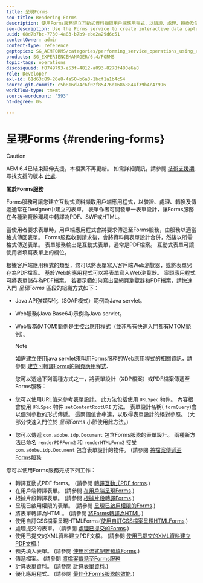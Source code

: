 ```yaml
---
title: 呈現Forms
seo-title: Rendering Forms
description: 使用Forms服務建立互動式資料擷取用戶端應用程式，以驗證、處理、轉換及傳遞通常在Designer中建立的表單。 表單作者可開發單一表單設計，讓Forms服務在各種瀏覽器環境中轉譯為PDF、SWF或HTML。
seo-description: Use the Forms service to create interactive data capture client applications that validate, process, transform, and deliver forms typically created in Designer. Form authors can develop a single form design that the Forms service renders in PDF, SWF, or HTML in various browser environments.
uuid: 68d7b7bc-7730-4a83-b7b9-ebe2a29d6c51
contentOwner: admin
content-type: reference
geptopics: SG_AEMFORMS/categories/performing_service_operations_using_apis
products: SG_EXPERIENCEMANAGER/6.4/FORMS
topic-tags: operations
discoiquuid: f8749793-e53f-4812-a093-8278f480e6a8
role: Developer
exl-id: 61d63c89-26e8-4a50-b6a3-1bcf1a1b4c54
source-git-commit: c5b816d74c6f02f85476d16868844f39b4c47996
workflow-type: tm+mt
source-wordcount: '593'
ht-degree: 0%

---
```


# 呈現Forms {#rendering-forms}

>[!CAUTION]
>
>AEM 6.4已結束延伸支援，本檔案不再更新。 如需詳細資訊，請參閱 [技術支援期](https://helpx.adobe.com//tw/support/programs/eol-matrix.html). 尋找支援的版本 [此處](https://experienceleague.adobe.com/docs/).

**關於Forms服務**

Forms服務可讓您建立互動式資料擷取用戶端應用程式，以驗證、處理、轉換及傳遞通常在Designer中建立的表單。 表單作者可開發單一表單設計，讓Forms服務在各種瀏覽器環境中轉譯為PDF、SWF或HTML。

當使用者要求表單時，用戶端應用程式會將要求傳送至Forms服務，由服務以適當格式傳回表單。 Forms服務收到請求後，會將資料與表單設計合併，然後以所需格式傳送表單。 表單服務輸出是互動式表單，通常是PDF檔案。 互動式表單可讓使用者填寫表單上的欄位。

根據客戶端應用程式的類型，您可以將表單寫入客戶端Web瀏覽器，或將表單另存為PDF檔案。 基於Web的應用程式可以將表單寫入Web瀏覽器。 案頭應用程式可將表單儲存為PDF檔案。 若要示範如何寫出至網頁瀏覽器和PDF檔案，請快速入門 *呈現Forms* 區段的組織方式如下：

* Java API強類型化（SOAP模式）範例為Java servlet。
* Web服務(Java Base64)示例為Java servlet。
* Web服務(MTOM)範例是主控台應用程式（並非所有快速入門都有MTOM範例）。

   >[!NOTE]
   >
   >如需建立使用java servlet來叫用Forms服務的Web應用程式的相關資訊，請參閱 [建立可轉譯Forms的網頁應用程式](/help/forms/developing/creating-web-applications-renders-forms.md).

   您可以透過下列兩種方式之一，將表單設計（XDP檔案）或PDF檔案傳遞至Forms服務：

* 您可以使用URL值來參考表單設計。 此方法包括使用 `URLSpec` 物件。 內容根會使用 `URLSpec` 物件 `setContentRootURI` 方法。 表單設計名稱( `formQuery`)會以個別參數的形式傳遞。 這兩個值會串連，以取得表單設計的絕對參照。 (大部分快速入門位於 *呈現Forms* 小節使用此方法。)
* 您可以傳遞 `com.adobe.idp.Document` 包含Forms服務的表單設計。 兩種新方法已命名 `renderPDFForm2` 和 `renderHTMLForm2` 接受 `com.adobe.idp.Document` 包含表單設計的物件。 (請參閱 [將檔案傳遞至Forms服務](/help/forms/developing/passing-documents-forms-service.md)

您可以使用Forms服務完成下列工作：

* 轉譯互動式PDF forms。 (請參閱 [轉譯互動式PDF forms](/help/forms/developing/rendering-interactive-pdf-forms.md).)
* 在用戶端轉譯表單。 (請參閱 [在用戶端呈現Forms](/help/forms/developing/rendering-forms-client.md).)
* 根據片段轉譯表單。 (請參閱 [根據片段轉譯Forms](/help/forms/developing/rendering-forms-based-fragments.md).)
* 呈現已啟用權限的表單。 (請參閱 [呈現已啟用權限的Forms](/help/forms/developing/rendering-rights-enabled-forms.md).)
* 將表單轉譯為HTML。 (請參閱 [將Forms轉譯為HTML](/help/forms/developing/rendering-forms-html.md).)
* 使用自訂CSS檔案呈現HTMLForms([使用自訂CSS檔案呈現HTMLForms](/help/forms/developing/rendering-html-forms-using-custom.md).)
* 處理提交的表單。 (請參閱 [處理已提交的Forms](/help/forms/developing/handling-submitted-forms.md).)
* 使用已提交的XML資料建立PDF文檔。 (請參閱 [使用已提交的XML資料建立PDF文檔](/help/forms/developing/creating-pdf-documents-submitted-xml.md).)
* 預先填入表單。 (請參閱 [使用可流式配置預填Forms](/help/forms/developing/prepopulating-forms-flowable-layouts.md).)
* 傳遞檔案。 (請參閱 [將檔案傳遞至Forms服務](/help/forms/developing/passing-documents-forms-service.md)
* 計算表單資料。 (請參閱 [計算表單資料](/help/forms/developing/calculating-form-data.md).)
* 優化應用程式。 (請參閱 [最佳化Forms服務的效能](/help/forms/developing/optimizing-performance-forms-service.md).)

